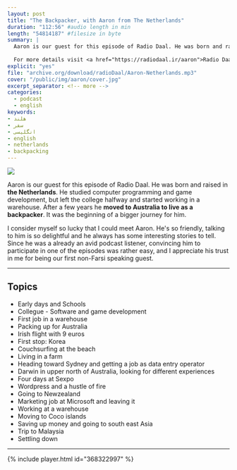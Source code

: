 ```yaml
---
layout: post
title: "The Backpacker, with Aaron from The Netherlands"
duration: "112:56" #audio length in min
length: "54814187" #filesize in byte
summary: |
  Aaron is our guest for this episode of Radio Daal. He was born and raised in the Netherlands. He studied computer programming and game  development, but left the college halfway and started working in a warehouse. After a few years he moved to Australia to live as a backpacker. It was the beginning of a bigger journey for him.
  
  For more details visit <a href="https://radiodaal.ir/aaron">Radio Daal website</a>.
explicit: "yes"
file: "archive.org/download/radioDaal/Aaron-Netherlands.mp3"
cover: "/public/img/aaron/cover.jpg"
excerpt_separator: <!-- more -->
categories:
  - podcast
  - english
keywords:
- هلند
- سفر
- انگلیسی
- english
- netherlands
- backpacking
---
```


<img src="{{ page.cover }}" class="cover-img"/>

Aaron is our guest for this episode of Radio Daal. He was born and raised in **the Netherlands**. He studied computer programming and game  development, but left the college halfway and started working in a warehouse. After a few years he **moved to Australia to live as a backpacker**. It was the beginning of a bigger journey for him.

<!-- more -->

I consider myself so lucky that I could meet Aaron. He's so friendly, talking to him is so delightful and he always has some interesting stories to tell. Since he was a already an avid podcast listener, convincing him to participate in one of the episodes was rather easy, and I appreciate his trust in me for being our first non-Farsi speaking guest.

<!-- {% include guest_imgs.html name="sina-sweden" %} -->

---

## Topics
- Early days and Schools
- Collegue - Software and game development
- First job in a warehouse
- Packing up for Australia
- Irish flight with 9 euros
- First stop: Korea
- Couchsurfing at the beach
- Living in a farm
- Heading toward Sydney and getting a job as data entry operator
- Darwin in upper north of Australia, looking for different experiences
- Four days at Sexpo
- Wordpress and a hustle of fire
- Going to Newzealand
- Marketing job at Microsoft and leaving it
- Working at a warehouse
- Moving to Coco islands
- Saving up money and going to south east Asia
- Trip to Malaysia
- Settling down

---

{% include player.html id="368322997" %}
